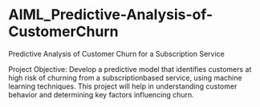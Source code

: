 # AIML_Predictive-Analysis-of-CustomerChurn
Predictive Analysis of Customer Churn for a Subscription Service

Project Objective:
Develop a predictive model that identifies customers at high risk of churning from a subscriptionbased service, using machine learning techniques. This project will help in understanding customer
behavior and determining key factors influencing churn.
